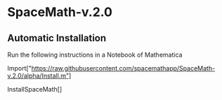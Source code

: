 # SpaceMath-v.2.0

## Automatic Installation

Run the following instructions in a Notebook of Mathematica

Import["https://raw.githubusercontent.com/spacemathapp/SpaceMath-v.2.0/alpha/Install.m"]

InstallSpaceMath[]


